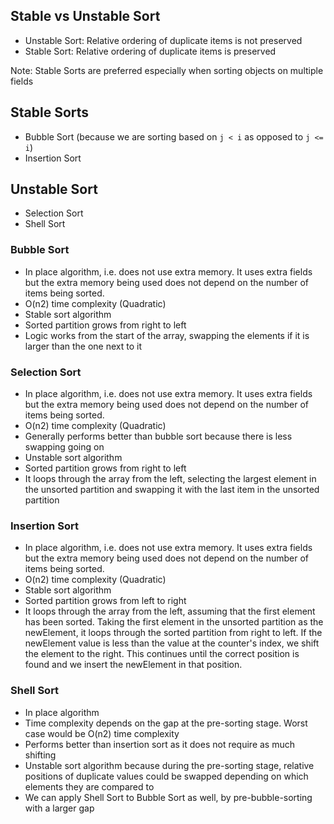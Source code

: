 ## Stable vs Unstable Sort

- Unstable Sort: Relative ordering of duplicate items is not preserved
- Stable Sort: Relative ordering of duplicate items is preserved

Note: Stable Sorts are preferred especially when sorting objects on multiple fields

## Stable Sorts

- Bubble Sort (because we are sorting based on `j < i` as opposed to `j <= i`)
- Insertion Sort

## Unstable Sort

- Selection Sort
- Shell Sort

### Bubble Sort

- In place algorithm, i.e. does not use extra memory. It uses extra fields but the extra memory being used does not depend on the number of items being sorted.
- O(n2) time complexity (Quadratic)
- Stable sort algorithm
- Sorted partition grows from right to left
- Logic works from the start of the array, swapping the elements if it is larger than the one next to it

### Selection Sort

- In place algorithm, i.e. does not use extra memory. It uses extra fields but the extra memory being used does not depend on the number of items being sorted.
- O(n2) time complexity (Quadratic)
- Generally performs better than bubble sort because there is less swapping going on
- Unstable sort algorithm
- Sorted partition grows from right to left
- It loops through the array from the left, selecting the largest element in the unsorted partition and swapping it with the last item in the unsorted partition

### Insertion Sort

- In place algorithm, i.e. does not use extra memory. It uses extra fields but the extra memory being used does not depend on the number of items being sorted.
- O(n2) time complexity (Quadratic)
- Stable sort algorithm
- Sorted partition grows from left to right
- It loops through the array from the left, assuming that the first element has been sorted. Taking the first element in the unsorted partition as the newElement, it loops through the sorted partition from right to left. If the newElement value is less than the value at the counter's index, we shift the element to the right. This continues until the correct position is found and we insert the newElement in that position.

### Shell Sort

- In place algorithm
- Time complexity depends on the gap at the pre-sorting stage. Worst case would be O(n2) time complexity
- Performs better than insertion sort as it does not require as much shifting
- Unstable sort algorithm because during the pre-sorting stage, relative positions of duplicate values could be swapped depending on which elements they are compared to
- We can apply Shell Sort to Bubble Sort as well, by pre-bubble-sorting with a larger gap
